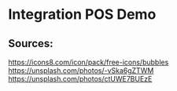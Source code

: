 # Integration POS Demo

## Sources:

https://icons8.com/icon/pack/free-icons/bubbles
https://unsplash.com/photos/-vSka6gZTWM
https://unsplash.com/photos/ctUWE7BUEzE
